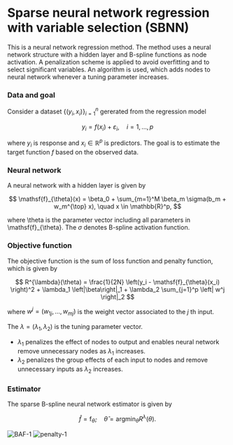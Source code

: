 # Sparse neural network regression with variable selection (SBNN)

This is a neural network regression method. 
The method uses a neural network structure with a hidden layer and B-spline functions as node activation.
A penalization scheme is applied to avoid overfitting and to select significant variables.
An algorithm is used, which adds nodes to neural network whenever a tuning parameter increases.

### Data and goal
Consider a dataset $\{(y_i, x_i) \}_{i=1}^n$ gererated from the regression model

$$
y_i = f(x_i) + \varepsilon_i, \quad i = 1, \ldots, p
$$

where $y_i$ is response and $x_i \in \mathbb{R}^p$ is predictors.
The goal is to estimate the target function $f$ based on the observed data.

### Neural network
A neural network with a hidden layer is given by

$$
\mathsf{f}_{\theta}(x) = \beta_0 + \sum_{m=1}^M \beta_m \sigma(b_m + w_m^{\top} x), \quad x \in \mathbb{R}^p,
$$

where \theta is the parameter vector including all parameters in \mathsf{f}_{\theta}.
The $\sigma$ denotes B-spline activation function.

### Objective function
The objective function is the sum of loss function and penalty function, which is given by

$$
R^{\lambda}(\theta) = \frac{1}{2N} \left(y_i - \mathsf{f}_{\theta}(x_i) \right)^2 + \lambda_1 \left|\beta\right|_1 + \lambda_2 \sum_{j=1}^p \left| w^j \right|_2
$$

where $w^j = (w_{1j}, \ldots, w_{mj})$ is the weight vector associated to the $j$ th input.


The $\lambda = (\lambda_1, \lambda_2)$ is the tuning parameter vector. 

- $\lambda_1$ penalizes the effect of nodes to output and enables neural network remove unnecessary nodes as $\lambda_1$ increases.
- $\lambda_2$ penalizes the group effects of each input to nodes and remove unnecessary inputs as $\lambda_2$ increases.

### Estimator
The sparse B-spline neural network estimator is given by 

$$
\hat f = \mathsf{f}_{\hat \theta}, \quad \hat \theta = \text{argmin}_{\theta} R^{\lambda}(\theta).
$$

![BAF-1](https://user-images.githubusercontent.com/84615460/224712089-2af5f480-025a-4292-8cbb-fe4bda317608.png)
![penalty-1](https://user-images.githubusercontent.com/84615460/224712132-1d2bf953-1794-418a-bd80-cc83b5d215bb.png)
